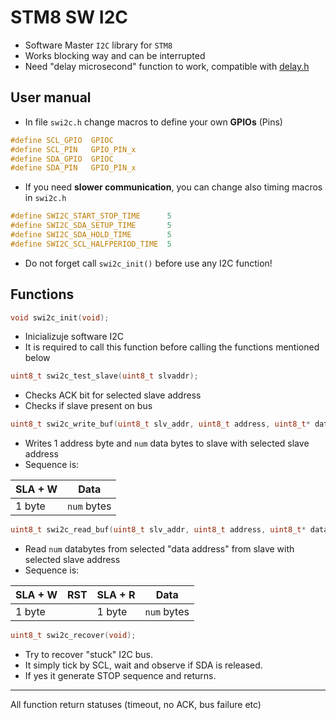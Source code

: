 # STM8 SW I2C

* Software Master `I2C` library for `STM8`
* Works blocking way and can be interrupted
* Need "delay microsecond" function to work, compatible with [delay.h](https://github.com/gripennn/stm8-delay/blob/main/delay.h)

## User manual

* In file `swi2c.h` change macros to define your own __GPIOs__ (Pins)

```c
#define SCL_GPIO  GPIOC
#define SCL_PIN   GPIO_PIN_x
#define SDA_GPIO  GPIOC
#define SDA_PIN   GPIO_PIN_x
```

* If you need __slower communication__, you can change also timing macros in `swi2c.h`

```c
#define SWI2C_START_STOP_TIME      5
#define SWI2C_SDA_SETUP_TIME       5
#define SWI2C_SDA_HOLD_TIME        5
#define SWI2C_SCL_HALFPERIOD_TIME  5
```

* Do not forget call `swi2c_init()` before use any I2C function!

## Functions

```c
void swi2c_init(void);
```

* Inicializuje software I2C
* It is required to call this function before calling the functions mentioned below

```c
uint8_t swi2c_test_slave(uint8_t slvaddr);
```

* Checks ACK bit for selected slave address
* Checks if slave present on bus

```c
uint8_t swi2c_write_buf(uint8_t slv_addr, uint8_t address, uint8_t* data, uint16_t num);
```

* Writes 1 address byte and `num` data bytes to slave with selected slave address
* Sequence is:

| SLA + W | Data        |
| ------- | ----------- |
| 1 byte  | `num` bytes |

```c
uint8_t swi2c_read_buf(uint8_t slv_addr, uint8_t address, uint8_t* data, uint16_t num);
```

* Read `num` databytes from selected "data address" from slave with selected slave address
* Sequence is:

| SLA + W | RST | SLA + R | Data        |
| ------- | --- | ------- | ----------- |
| 1 byte  |     | 1 byte  | `num` bytes |

```c
uint8_t swi2c_recover(void);
```

* Try to recover "stuck" I2C bus.
* It simply tick by SCL, wait and observe if SDA is released.
* If yes it generate STOP sequence and returns.

---

All function return statuses (timeout, no ACK, bus failure etc)
